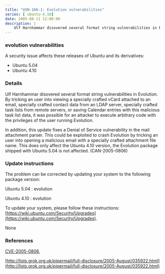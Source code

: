 ```yaml
---
title: "USN-166-1: Evolution vulnerabilities"
series: [ ubuntu-4.10]
date: 2005-08-11 12:00:00
description: |
    Ulf Harnhammar disovered several format string vulnerabilities in Evolution. By tricking an user into viewing a specially crafted vCard attached to an email, specially crafted contact data from an LDAP server, specially crafted task lists from remote servers, or saving Calendar entries with this malicious task list data, it was possible for an attacker to execute arbitrary code with the privileges of the user running Evolution.
--- 
```

 
### evolution vulnerabilities

A security issue affects these releases of Ubuntu and its derivatives:

* Ubuntu 5.04
* Ubuntu 4.10

### Details

Ulf Harnhammar disovered several format string vulnerabilities in Evolution. By tricking an user into viewing a specially crafted vCard attached to an email, specially crafted contact data from an LDAP server, specially crafted task lists from remote servers, or saving Calendar entries with this malicious task list data, it was possible for an attacker to execute arbitrary code with the privileges of the user running Evolution.

In addition, this update fixes a Denial of Service vulnerability in the mail attachment parser. This could be exploited to crash Evolution by tricking an user into opening a malicious email with a specially crafted attachment file name. This does only affect the Ubuntu 4.10 version, the Evolution package shipped with Ubuntu 5.04 is not affected. (CAN-2005-0806)

### Update instructions

The problem can be corrected by updating your system to the following package version:

Ubuntu 5.04
 : evolution 

Ubuntu 4.10
 : evolution 

To update your system, please follow these instructions: [https://wiki.ubuntu.com/Security/Upgrades](https://wiki.ubuntu.com/Security/Upgrades).

None

### References

 [CVE-2005-0806](http://people.ubuntu.com/~ubuntu-security/cve/CVE-2005-0806), 

 [http://lists.grok.org.uk/pipermail/full-disclosure/2005-August/035922.html](http://lists.grok.org.uk/pipermail/full-disclosure/2005-August/035922.html)
 
